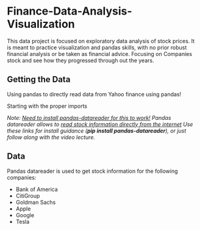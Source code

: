# Finance-Data-Analysis-Visualization

This data project is focused on exploratory data analysis of stock prices. It is meant to practice visualization and pandas skills, with no prior robust financial analysis or be taken as financial advice.
Focusing on Companies stock and see how they progressed through out the years.

## Getting the Data

Using pandas to directly read data from Yahoo finance using pandas!

Starting with the proper imports

*Note: [Need to install pandas-datareader for this to work!](https://github.com/pydata/pandas-datareader) Pandas datareader allows to [read stock information directly from the internet](http://pandas.pydata.org/pandas-docs/stable/remote_data.html) Use these links for install guidance (**pip install pandas-datareader**), or just follow along with the video lecture.*

## Data
Pandas datareader is used to get stock information for the following companies:
*  Bank of America
* CitiGroup
* Goldman Sachs
* Apple
* Google
* Tesla
